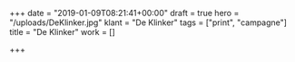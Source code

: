 +++
date = "2019-01-09T08:21:41+00:00"
draft = true
hero = "/uploads/DeKlinker.jpg"
klant = "De Klinker"
tags = ["print", "campagne"]
title = "De Klinker"
work = []

+++
